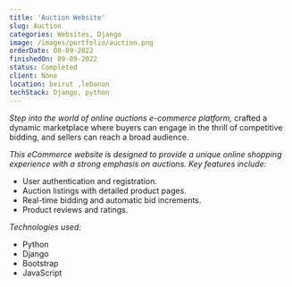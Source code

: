 ```yaml
---
title: 'Auction Website'
slug: Auction
categories: Websites, Django
image: /images/portfolio/auction.png
orderDate: 08-09-2022
finishedOn: 09-09-2022
status: Completed
client: None
location: beirut ,lebanon
techStack: Django, python
---
```

<p><i>Step into the world of online auctions e-commerce platform,</i> crafted a dynamic marketplace where buyers can engage in the thrill of competitive bidding, and sellers can reach a broad audience. </p>

<p><i>This eCommerce website is designed to provide a unique online shopping experience with a strong emphasis on auctions. Key features include:</i>  </p>

<ul>
	<li>User authentication and registration.</li>
	<li>Auction listings with detailed product pages.</li>
    <li>Real-time bidding and automatic bid increments.</li>
    <li>Product reviews and ratings.</li>
	
</ul>

<p><i>Technologies used:</i>  </p>
<ul>
	<li>Python</li>
	<li>Django</li>
    <li>Bootstrap</li>
    <li>JavaScript</li>
	
</ul>